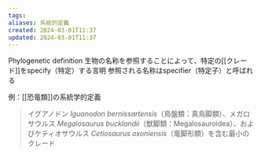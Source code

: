 ```yaml
---
tags: 
aliases: 系統的定義
created: 2024-03-01T11:37
updated: 2024-03-01T11:37
---
```


Phylogenetic definition
生物の名称を参照することによって、特定の[[クレード]]をspecify（特定）する言明
参照される名称はspecifier（特定子）と呼ばれる

例：[[恐竜類]]の系統学的定義
>イグアノドン *Iguanodon bernissartensis*（鳥盤類：真鳥脚類）、メガロサウルス *Megalosaurus bucklandii*（獣脚類：Megalosauroidea）、およびケティオサウルス *Cetiosaurus oxoniensis*（竜脚形類）を含む最小のクレード

